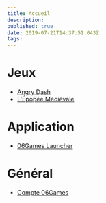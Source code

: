 ```yaml
---
title: Accueil
description: 
published: true
date: 2019-07-21T14:37:51.043Z
tags: 
---
```


# Jeux
* [Angry Dash](angry-dash/summary)
* [L'Épopée Médiévale](epopee-medievale/summary)

# Application
* [06Games Launcher](06games-launcher/summary)

# Général
* [Compte 06Games](06games-account/summary)